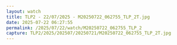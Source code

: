 ```yaml
---
layout: watch
title: TLP2 - 22/07/2025 - M20250722_062755_TLP_2T.jpg
date: 2025-07-22 06:27:55
permalink: /2025/07/22/watch/M20250722_062755_TLP_2
capture: TLP2/2025/202507/20250721/M20250722_062755_TLP_2T.jpg
---
```


